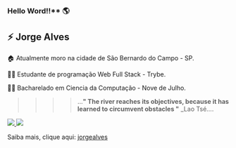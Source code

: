 ### Hello Word!!** 	:earth_americas:

:zap:  Jorge Alves 
---

   :house: Atualmente moro na cidade de São Bernardo do Campo - SP.
   
   :student: Estudante de programação Web Full Stack - Trybe.

   :student: Bacharelado em Ciencia da Computação - Nove de Julho.

   > > > > ...**" The river reaches its objectives, because it has learned to circumvent obstacles "**  _Lao Tsé....
   
   <a href="https://www.linkedin.com/in/jorgealves2021">
    <img src="https://img.shields.io/badge/linkedin-%230077B5.svg?&style=for-the-badge&logo=linkedin&logoColor=white" />
  </a>
  <a href="https://wa.me/5511982847131?text=Olá!%20Tudo%20bem?" target="_blank">
   <img src="https://img.shields.io/badge/WhatsApp-25D366?style=for-the-badge&logo=whatsapp&logoColor=white" />
   </a>
   
   
   Saiba mais, clique aqui: <a href="https://jorgealves.github.io/">jorgealves</a>
<!--
**Jorge-D-Alves/Jorge-D-Alves** is a ✨ _special_ ✨ repository because its `README.md` (this file) appears on your GitHub profile.
